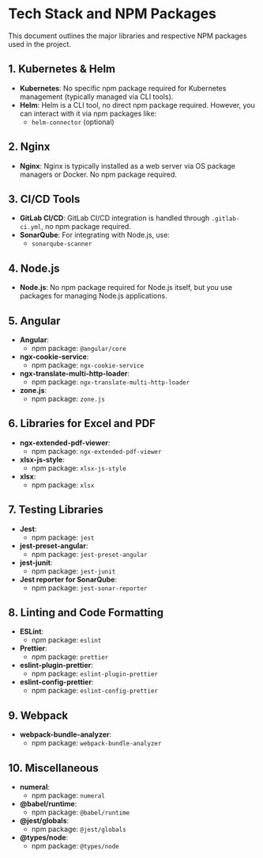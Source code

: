 # Tech Stack and NPM Packages

This document outlines the major libraries and respective NPM packages used in the project.

## 1. **Kubernetes & Helm**
- **Kubernetes**: No specific npm package required for Kubernetes management (typically managed via CLI tools).
- **Helm**: Helm is a CLI tool, no direct npm package required. However, you can interact with it via npm packages like:
    - `helm-connector` (optional)

## 2. **Nginx**
- **Nginx**: Nginx is typically installed as a web server via OS package managers or Docker. No npm package required.

## 3. **CI/CD Tools**
- **GitLab CI/CD**: GitLab CI/CD integration is handled through `.gitlab-ci.yml`, no npm package required.
- **SonarQube**: For integrating with Node.js, use:
    - `sonarqube-scanner`

## 4. **Node.js**
- **Node.js**: No npm package required for Node.js itself, but you use packages for managing Node.js applications.

## 5. **Angular**
- **Angular**:
    - npm package: `@angular/core`
- **ngx-cookie-service**:
    - npm package: `ngx-cookie-service`
- **ngx-translate-multi-http-loader**:
    - npm package: `ngx-translate-multi-http-loader`
- **zone.js**:
    - npm package: `zone.js`

## 6. **Libraries for Excel and PDF**
- **ngx-extended-pdf-viewer**:
    - npm package: `ngx-extended-pdf-viewer`
- **xlsx-js-style**:
    - npm package: `xlsx-js-style`
- **xlsx**:
    - npm package: `xlsx`

## 7. **Testing Libraries**
- **Jest**:
    - npm package: `jest`
- **jest-preset-angular**:
    - npm package: `jest-preset-angular`
- **jest-junit**:
    - npm package: `jest-junit`
- **Jest reporter for SonarQube**:
    - npm package: `jest-sonar-reporter`

## 8. **Linting and Code Formatting**
- **ESLint**:
    - npm package: `eslint`
- **Prettier**:
    - npm package: `prettier`
- **eslint-plugin-prettier**:
    - npm package: `eslint-plugin-prettier`
- **eslint-config-prettier**:
    - npm package: `eslint-config-prettier`

## 9. **Webpack**
- **webpack-bundle-analyzer**:
    - npm package: `webpack-bundle-analyzer`

## 10. **Miscellaneous**
- **numeral**:
    - npm package: `numeral`
- **@babel/runtime**:
    - npm package: `@babel/runtime`
- **@jest/globals**:
    - npm package: `@jest/globals`
- **@types/node**:
    - npm package: `@types/node`
